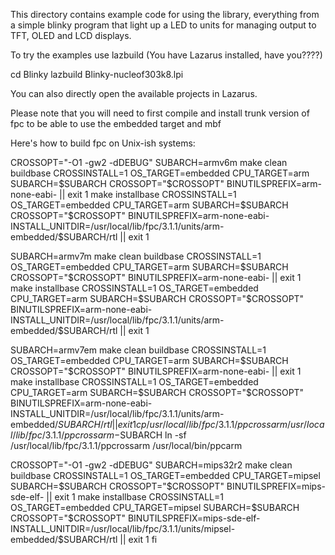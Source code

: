 This directory contains example code for using the library, everything from a simple blinky program that light up a LED to units for managing output to TFT, OLED and LCD displays.

To try the examples use lazbuild (You have Lazarus installed, have you????)

cd Blinky
lazbuild Blinky-nucleof303k8.lpi

You can also directly open the available projects in Lazarus.

Please note that you will need to first compile and install trunk version of fpc to be able to use the embedded target and mbf

Here's how to build fpc on Unix-ish systems:

CROSSOPT="-O1 -gw2 -dDEBUG"
SUBARCH=armv6m
make clean buildbase CROSSINSTALL=1 OS_TARGET=embedded CPU_TARGET=arm SUBARCH=$SUBARCH CROSSOPT="$CROSSOPT" BINUTILSPREFIX=arm-none-eabi- || exit 1
make     installbase CROSSINSTALL=1 OS_TARGET=embedded CPU_TARGET=arm SUBARCH=$SUBARCH CROSSOPT="$CROSSOPT" BINUTILSPREFIX=arm-none-eabi- INSTALL_UNITDIR=/usr/local/lib/fpc/3.1.1/units/arm-embedded/$SUBARCH/rtl || exit 1

SUBARCH=armv7m
make clean buildbase CROSSINSTALL=1 OS_TARGET=embedded CPU_TARGET=arm SUBARCH=$SUBARCH CROSSOPT="$CROSSOPT" BINUTILSPREFIX=arm-none-eabi- || exit 1
make     installbase CROSSINSTALL=1 OS_TARGET=embedded CPU_TARGET=arm SUBARCH=$SUBARCH CROSSOPT="$CROSSOPT" BINUTILSPREFIX=arm-none-eabi- INSTALL_UNITDIR=/usr/local/lib/fpc/3.1.1/units/arm-embedded/$SUBARCH/rtl || exit 1

SUBARCH=armv7em
make clean buildbase CROSSINSTALL=1 OS_TARGET=embedded CPU_TARGET=arm SUBARCH=$SUBARCH CROSSOPT="$CROSSOPT" BINUTILSPREFIX=arm-none-eabi- || exit 1
make     installbase CROSSINSTALL=1 OS_TARGET=embedded CPU_TARGET=arm SUBARCH=$SUBARCH CROSSOPT="$CROSSOPT" BINUTILSPREFIX=arm-none-eabi- INSTALL_UNITDIR=/usr/local/lib/fpc/3.1.1/units/arm-embedded/$SUBARCH/rtl || exit 1
cp /usr/local/lib/fpc/3.1.1/ppcrossarm /usr/local/lib/fpc/3.1.1/ppcrossarm-$SUBARCH
ln -sf /usr/local/lib/fpc/3.1.1/ppcrossarm /usr/local/bin/ppcarm


CROSSOPT="-O1 -gw2 -dDEBUG"
SUBARCH=mips32r2 
make clean buildbase  CROSSINSTALL=1 OS_TARGET=embedded CPU_TARGET=mipsel SUBARCH=$SUBARCH CROSSOPT="$CROSSOPT" BINUTILSPREFIX=mips-sde-elf- || exit 1
make      installbase CROSSINSTALL=1 OS_TARGET=embedded CPU_TARGET=mipsel SUBARCH=$SUBARCH CROSSOPT="$CROSSOPT" BINUTILSPREFIX=mips-sde-elf- INSTALL_UNITDIR=/usr/local/lib/fpc/3.1.1/units/mipsel-embedded/$SUBARCH/rtl || exit 1
fi
